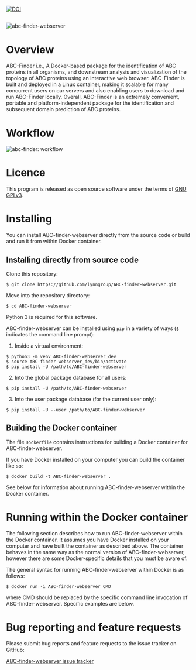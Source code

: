 [![DOI](https://zenodo.org/badge/DOI/10.5281/zenodo.3718634.svg)](https://doi.org/10.5281/zenodo.3718634)
##
![abc-finder-webserver](https://github.com/lynngroup/abcfinder/blob/master/static/images/abc.png)
##
# Overview 
ABC-Finder i.e., A Docker-based package for the identification of ABC proteins in all organisms, and downstream analysis and visualization of the topology of ABC proteins using an interactive web browser. ABC-Finder is built and deployed in a Linux container, making it scalable for many concurrent users on our servers and also enabling users to download and run ABC-Finder locally. Overall, ABC-Finder is an extremely convenient, portable and platform-independent package for the identification and subsequent domain prediction of ABC proteins. 

# Workflow
![abc-finder: workflow](https://github.com/lynngroup/abcfinder/blob/master/abc-finder_feb.svg)

# Licence

This program is released as open source software under the terms of [GNU GPLv3](https://github.com/lynngroup/abcfinder/blob/master/LICENSE).

# Installing

You can install ABC-finder-webserver directly from the source code or build and run it from within Docker container.

## Installing directly from source code

Clone this repository: 
```
$ git clone https://github.com/lynngroup/ABC-finder-webserver.git
```

Move into the repository directory:
```
$ cd ABC-finder-webserver
```

Python 3 is required for this software.

ABC-finder-webserver can be installed using `pip` in a variety of ways (`$` indicates the command line prompt):

1. Inside a virtual environment:
```
$ python3 -m venv ABC-finder-webserver_dev
$ source ABC-finder-webserver_dev/bin/activate
$ pip install -U /path/to/ABC-finder-webserver
```
2. Into the global package database for all users:
```
$ pip install -U /path/to/ABC-finder-webserver
```
3. Into the user package database (for the current user only):
```
$ pip install -U --user /path/to/ABC-finder-webserver
```


## Building the Docker container 

The file `Dockerfile` contains instructions for building a Docker container for ABC-finder-webserver.

If you have Docker installed on your computer you can build the container like so:
```
$ docker build -t ABC-finder-webserver .
```
See below for information about running ABC-finder-webserver within the Docker container.




# Running within the Docker container

The following section describes how to run ABC-finder-webserver within the Docker container. It assumes you have Docker installed on your computer and have built the container as described above. 
The container behaves in the same way as the normal version of ABC-finder-webserver, however there are some Docker-specific details that you must be aware of.

The general syntax for running ABC-finder-webserver within Docker is as follows:
```
$ docker run -i ABC-finder-webserver CMD
```
where CMD should be replaced by the specific command line invocation of ABC-finder-webserver. Specific examples are below.




# Bug reporting and feature requests

Please submit bug reports and feature requests to the issue tracker on GitHub:

[ABC-finder-webserver issue tracker](https://github.com/lynngroup/abcfinder/issues)
